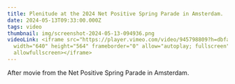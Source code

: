 ```yaml
---
title: Plenitude at the 2024 Net Positive Spring Parade in Amsterdam.
date: 2024-05-13T09:33:00.000Z
tags: video
thumbnail: img/screenshot-2024-05-13-094936.png
videoLink: <iframe src="https://player.vimeo.com/video/945798809?h=dbfa427625"
  width="640" height="564" frameborder="0" allow="autoplay; fullscreen"
  allowfullscreen></iframe>
---
```

After movie from the Net Positive Spring Parade in Amsterdam.
